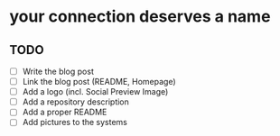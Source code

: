 # your connection deserves a name

## TODO

- [ ] Write the blog post
- [ ] Link the blog post (README, Homepage)
- [ ] Add a logo (incl. Social Preview Image)
- [ ] Add a repository description
- [ ] Add a proper README
- [ ] Add pictures to the systems